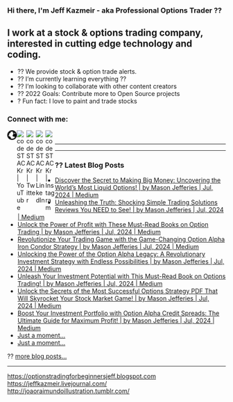 

<!--
**jeffkazmeir/jeffkazmeir** is a ✨ _special_ ✨ repository because its `README.md` (this file) appears on your GitHub profile.

Here are some ideas to get you started:

- 🔭 I’m currently working on ...
- 🌱 I’m currently learning ...
- 👯 I’m looking to collaborate on ...
- 🤔 I’m looking for help with ...
- 💬 Ask me about ...
- 📫 How to reach me: ...
- 😄 Pronouns: ...
- ⚡ Fun fact: ...
-->
### Hi there, I'm Jeff Kazmeir - aka Professional Options Trader ??
## I work at a stock & options trading company, interested in cutting edge technology and coding.

- ?? We provide stock & option trade alerts.
- ?? I’m currently learning everything ??
- ?? I’m looking to collaborate with other content creators
- ?? 2022 Goals: Contribute more to Open Source projects
- ? Fun fact: I love to paint and trade stocks


### Connect with me:

[<img align="left" alt="codeSTACKr.com" width="22px" src="https://raw.githubusercontent.com/iconic/open-iconic/master/svg/globe.svg" />][website]
[<img align="left" alt="codeSTACKr | YouTube" width="22px" src="https://cdn.jsdelivr.net/npm/simple-icons@v3/icons/youtube.svg" />][youtube]
[<img align="left" alt="codeSTACKr | Twitter" width="22px" src="https://cdn.jsdelivr.net/npm/simple-icons@v3/icons/twitter.svg" />][twitter]
[<img align="left" alt="codeSTACKr | LinkedIn" width="22px" src="https://cdn.jsdelivr.net/npm/simple-icons@v3/icons/linkedin.svg" />][linkedin]
[<img align="left" alt="codeSTACKr | Instagram" width="22px" src="https://cdn.jsdelivr.net/npm/simple-icons@v3/icons/instagram.svg" />][instagram]

<br />

---

---

### ?? Latest Blog Posts

<!-- BLOG-POST-LIST:START -->
- [Discover the Secret to Making Big Money: Uncovering the World’s Most Liquid Options! | by Mason Jefferies | Jul, 2024 | Medium](https://tradingoptionsforbeginners.medium.com/discover-the-secret-to-making-big-money-uncovering-the-worlds-most-liquid-options-6cd1dea4e0d8?source=ifttt--------------3)
- [Unleashing the Truth: Shocking Simple Trading Solutions Reviews You NEED to See! | by Mason Jefferies | Jul, 2024 | Medium](https://tradingoptionsforbeginners.medium.com/unleashing-the-truth-shocking-simple-trading-solutions-reviews-you-need-to-see-84e423a0632e?source=ifttt--------------3)
- [Unlock the Power of Profit with These Must-Read Books on Option Trading | by Mason Jefferies | Jul, 2024 | Medium](https://tradingoptionsforbeginners.medium.com/unlock-the-power-of-profit-with-these-must-read-books-on-option-trading-0a237d874e23?source=ifttt--------------3)
- [Revolutionize Your Trading Game with the Game-Changing Option Alpha Iron Condor Strategy | by Mason Jefferies | Jul, 2024 | Medium](https://tradingoptionsforbeginners.medium.com/revolutionize-your-trading-game-with-the-game-changing-option-alpha-iron-condor-strategy-721115bfad49?source=ifttt--------------3)
- [Unlocking the Power of the Option Alpha Legacy: A Revolutionary Investment Strategy with Endless Possibilities | by Mason Jefferies | Jul, 2024 | Medium](https://tradingoptionsforbeginners.medium.com/unlocking-the-power-of-the-option-alpha-legacy-a-revolutionary-investment-strategy-with-endless-2064f200740e?source=ifttt--------------3)
- [Unleash Your Investment Potential with This Must-Read Book on Options Trading! | by Mason Jefferies | Jul, 2024 | Medium](https://tradingoptionsforbeginners.medium.com/unleash-your-investment-potential-with-this-must-read-book-on-options-trading-602a2fc0a901?source=ifttt--------------3)
- [Unlock the Secrets of the Most Successful Options Strategy PDF That Will Skyrocket Your Stock Market Game! | by Mason Jefferies | Jul, 2024 | Medium](https://tradingoptionsforbeginners.medium.com/unlock-the-secrets-of-the-most-successful-options-strategy-pdf-that-will-skyrocket-your-stock-0bd9f4e9b2ab?source=ifttt--------------3)
- [Boost Your Investment Portfolio with Option Alpha Credit Spreads: The Ultimate Guide for Maximum Profit! | by Mason Jefferies | Jul, 2024 | Medium](https://tradingoptionsforbeginners.medium.com/boost-your-investment-portfolio-with-option-alpha-credit-spreads-the-ultimate-guide-for-maximum-697884d3eec6?source=ifttt--------------3)
- [Just a moment...](https://medium.com/@tradingoptionsforbeginners/simplify-your-trading-game-with-these-rave-reviews-simpler-trading-reviews-break-down-the-trading-8811feaee9c4?source=ifttt--------------3)
- [Just a moment...](https://medium.com/@tradingoptionsforbeginners/unleash-your-inner-investor-why-the-best-options-trading-alert-service-is-a-game-changer-08ba996641ba?source=ifttt--------------3)
<!-- BLOG-POST-LIST:END -->

?? [more blog posts...](https://theministerofcapitalism.com/blog/)

---


[website]: https://kingtradingsystems.com/blog/
[twitter]: https://twitter.com/optionstradejef
[youtube]: https://www.youtube.com/channel/UCEo82TuA0YdbXyO2oPecIHQ
[instagram]: https://tradingoptionsforbeginners.medium.com
[linkedin]: https://ca.linkedin.com/in/theministerofcapitalism
 https://optionstradingforbeginnersjeff.blogspot.com
 https://jeffkazmeir.livejournal.com/
 http://joaoraimundoillustration.tumblr.com/



